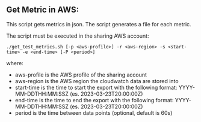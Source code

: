## Get Metric in AWS:

This script gets metrics in json. The script generates a file for each metric.

The script must be executed in the sharing AWS account:

`./get_test_metrics.sh [-p <aws-profile>] -r <aws-region> -s <start-time> -e <end-time> [-P <period>]`

where:
- aws-profile is the AWS profile of the sharing account
- aws-region is the AWS region the cloudwatch data are stored into
- start-time is the time to start the export with the following format: YYYY-MM-DDTHH:MM:SSZ (es. 2023-03-23T20:00:00Z)
- end-time is the time to end the export with the following format: YYYY-MM-DDTHH:MM:SSZ (es. 2023-03-23T20:00:00Z)
- period is the time between data points (optional, default is 60s)
